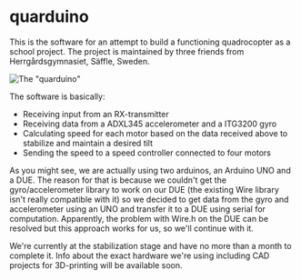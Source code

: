 quarduino
=========

This is the software for an attempt to build a functioning quadrocopter as a school project. The project is maintained by three friends from Herrgårdsgymnasiet, Säffle, Sweden.

![The "quarduino"](http://i.imgur.com/919ByQY.jpg?1)

The software is basically:
* Receiving input from an RX-transmitter
* Receiving data from a ADXL345 accelerometer and a ITG3200 gyro
* Calculating speed for each motor based on the data received above to stabilize and maintain a desired tilt
* Sending the speed to a speed controller connected to four motors

As you might see, we are actually using two arduinos, an Arduino UNO and a DUE. The reason for that is because we couldn't get the gyro/accelerometer library to work on our DUE (the existing Wire library isn't really compatible with it) so we decided to get data from the gyro and accelerometer using an UNO and transfer it to a DUE using serial for computation. Apparently, the problem with Wire.h on the DUE can be resolved but this approach works for us, so we'll continue with it.

We're currently at the stabilization stage and have no more than a month to complete it. Info about the exact hardware we're using including CAD projects for 3D-printing will be available soon.

